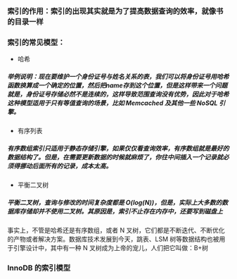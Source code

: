 

### 索引的作用：索引的出现其实就是为了提高数据查询的效率，就像书的目录一样

### 索引的常见模型：

- 哈希

##### 举例说明：现在要维护一个身份证号与姓名关系的表，我们可以将身份证号用哈希函数换算成一个确定的位置，然后把name存到这个位置，但是这样带来一个问题就是，身份证号存储必然不是连续的，这样导致范围查询没有优势，因此对于哈希这种模型适用于只有等值查询的场景，比如 Memcached 及其他一些 NoSQL 引擎。

- 有序列表

##### 有序数组索引只适用于静态存储引擎，如果仅仅看查询效率，有序数组就是最好的数据结构了。但是，在需要更新数据的时候就麻烦了，你往中间插入一个记录就必须得挪动后面所有的记录，成本太高。

- 平衡二叉树

##### 平衡二叉树，查询与修改的时间复杂度都是 O(log(N))，但是，实际上大多数的数据库存储却并不使用二叉树。其原因是，索引不止存在内存中，还要写到磁盘上

事实上，不管是哈希还是有序数组，或者 N 叉树，它们都是不断迭代、不断优化的产物或者解决方案。数据库技术发展到今天，跳表、LSM 树等数据结构也被用于引擎设计中，其中有一种 N 叉树成为上帝的宠儿，人们把它叫做：B+树


### InnoDB 的索引模型
